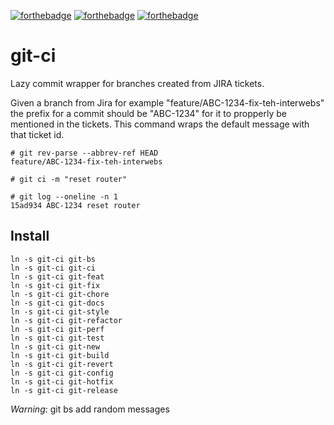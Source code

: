 [![forthebadge](https://forthebadge.com/images/badges/made-with-out-pants.svg)](https://forthebadge.com)
[![forthebadge](https://forthebadge.com/images/badges/it-works-why.svg)](https://forthebadge.com)
[![forthebadge](https://forthebadge.com/images/badges/designed-in-etch-a-sketch.svg)](https://forthebadge.com)

# git-ci

Lazy commit wrapper for branches created from JIRA tickets.

Given a branch from Jira for example
"feature/ABC-1234-fix-teh-interwebs" the prefix for a commit should
be "ABC-1234" for it to propperly be mentioned in the tickets. This
command wraps the default message with that ticket id.

```
# git rev-parse --abbrev-ref HEAD
feature/ABC-1234-fix-teh-interwebs

# git ci -m "reset router"

# git log --oneline -n 1
15ad934 ABC-1234 reset router
```
## Install



```
ln -s git-ci git-bs
ln -s git-ci git-ci
ln -s git-ci git-feat
ln -s git-ci git-fix
ln -s git-ci git-chore
ln -s git-ci git-docs
ln -s git-ci git-style
ln -s git-ci git-refactor
ln -s git-ci git-perf
ln -s git-ci git-test
ln -s git-ci git-new
ln -s git-ci git-build
ln -s git-ci git-revert
ln -s git-ci git-config
ln -s git-ci git-hotfix
ln -s git-ci git-release
```

*Warning*: git bs add random messages
